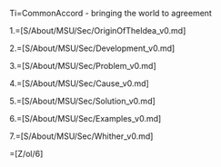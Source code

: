Ti=CommonAccord - bringing the world to agreement

1.=[S/About/MSU/Sec/OriginOfTheIdea_v0.md]

2.=[S/About/MSU/Sec/Development_v0.md]

3.=[S/About/MSU/Sec/Problem_v0.md]

4.=[S/About/MSU/Sec/Cause_v0.md]

5.=[S/About/MSU/Sec/Solution_v0.md]

6.=[S/About/MSU/Sec/Examples_v0.md]

7.=[S/About/MSU/Sec/Whither_v0.md]

=[Z/ol/6]